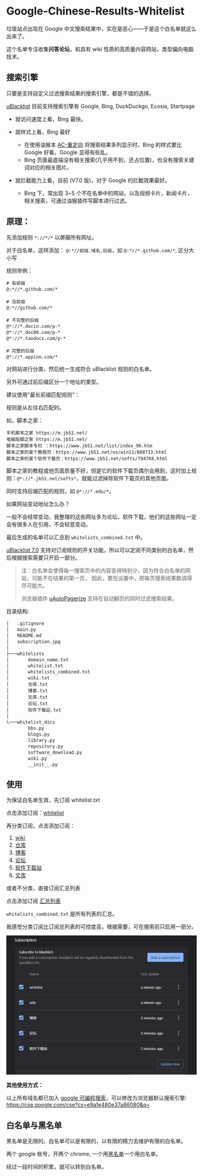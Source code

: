 # Google-Chinese-Results-Whitelist

垃圾站点出现在 Google 中文搜索结果中，实在是恶心——于是这个白名单就这么出来了。

这个名单专注收集<b>问答论坛</b>，和具有 wiki 性质的高质量内容网站，类型偏向电脑技术。 

## 搜索引擎

只要是支持自定义过滤搜索结果的搜索引擎，都是不错的选择。

<a href="https://github.com/iorate/uBlacklist" target="_blank">uBlacklist</a> 目前支持搜索引擎有 Google, Bing, DuckDuckgo, Ecosia, Startpage

* 就访问速度上看，Bing 最快。

* 就样式上看，Bing 最好
  * 在使用油猴本 <a href="https://www.ntaow.com/aboutscript.html" target="_blank">AC-重定向</a> 将搜索结果多列显示时，Bing 的样式要比 Google 好看，Google 显得有些乱。
  * Bing 页面最底端没有相关搜索(几乎用不到，还占位置)，也没有搜索关键词对应的相关图片。

* 就拦截能力上看，目前 (V7.0 版)，对于 Google 的拦截效果最好。
  * Bing 下，常出现 3~5 个不在名单中的网站，以及视频卡片，新闻卡片，相关搜索，可通过油猴插件写脚本进行过滤。


## 原理：

先添加规则 `*://*/*` 以屏蔽所有网址。

对于白名单，这样添加： `@:*//前缀.域名.后缀`，如 `@:*//*.github.com/*`, 区分大小写

规则举例：
```
# 有前缀
@:*//*.github.com/*

# 没前缀
@:*//github.com/*

# 不完整的后缀
@*://*.docin.com/p-*
@*://*.doc88.com/p-*
@*://*.taodocs.com/p-*

# 完整的后缀
@*://*.appinn.com/*
```

对网站进行分类，然后统一生成符合 uBlacklist 规则的白名单。

另外可通过前后缀区分一个地址的类型。

建议使用"最长前缀匹配规则"：

规则是从左往右匹配的。

如，脚本之家：

```
手机脚本之家 https://m.jb51.net/
电脑版脚之家 https://m.jb51.net/
脚本之家脚本专栏 ：https://www.jb51.net/list/index_96.htm
脚本之家的某个教程页：https://www.jb51.net/os/win11/808733.html
脚本之家的某个软件下载页：https://www.jb51.net/softs/794768.html
```

脚本之家的教程或他页面质量不好，但是它的软件下载页偶尔会用到，这时加上规则：`@*://*.jb51.net/softs*`，就能过滤掉除软件下载页的其他页面。

同时支持后缀匹配的规则，如 `@*://*.edu/*`。

如果网站变动地址怎么办？

一般不会经常变动，我整理的这些网址多为论坛，软件下载，他们的这些网址一定会有很多人在引用，不会轻意变动。

最后生成的名单可以汇总到 `whitelists_combined.txt` 中。

<a href="https://github.com/iorate/ublacklist/releases/tag/v7.0.0" target="_blank">uBlacklist 7.0</a> 支持对订阅规则的开关功能，所以可以定阅不同类别的白名单，然后根据搜索需要只开启一部分。

> 注：白名单会使得每一搜索页中的内容变得特别少，因为符合白名单的网站，可能不在结果的第一页，
> 因此，要在设置中，把每页搜索结果数调得尽可能大。
>
> 浏览器插件 <a href="https://chrome.google.com/webstore/detail/uautopagerize/kdplapeciagkkjoignnkfpbfkebcfbpb" target="_blank">uAutoPagerize</a> 支持在自动翻页的同时过滤搜索结果。

目录结构:

```
│   .gitignore
│   main.py
│   README.md
│   subscription.jpg
│
├───whitelists
│       domain_name.txt
│       whitelist.txt
│       whitelists_combined.txt
│       wiki.txt
│       仓库.txt
│       博客.txt
│       文库.txt
│       论坛.txt
│       软件下载站.txt
│
\───whitelist_dics
        bbs.py
        blogs.py
        library.py
        repository.py
        software_download.py
        wiki.py
        __init__.py
```

## 使用

为保证白名单生效，先订阅 whitelist.txt

点击添加订阅：<a href="https://iorate.github.io/ublacklist/subscribe?name=whitelist&url=https://raw.githubusercontent.com/bcaso/Google-Chinese-Results-Whitelist/main/whitelists/whitelist.txt">whitelist</a>

再分类订阅，点击添加订阅：

1. <a href="https://iorate.github.io/ublacklist/subscribe?name=wiki&url=https://raw.githubusercontent.com/bcaso/Google-Chinese-Results-Whitelist/main/whitelists/wiki.txt">wiki</a>
2. <a href="https://iorate.github.io/ublacklist/subscribe?name=仓库&url=https://raw.githubusercontent.com/bcaso/Google-Chinese-Results-Whitelist/main/whitelists/%E4%BB%93%E5%BA%93.txt">仓库</a>
3. <a href="https://iorate.github.io/ublacklist/subscribe?name=博客&url=https://raw.githubusercontent.com/bcaso/Google-Chinese-Results-Whitelist/main/whitelists/%E5%8D%9A%E5%AE%A2.txt">博客</a>
4. <a href="https://iorate.github.io/ublacklist/subscribe?name=论坛&url=https://raw.githubusercontent.com/bcaso/Google-Chinese-Results-Whitelist/main/whitelists/%E8%AE%BA%E5%9D%9B.txt">论坛</a>
5. <a href="https://iorate.github.io/ublacklist/subscribe?name=软件下载站&url=https://raw.githubusercontent.com/bcaso/Google-Chinese-Results-Whitelist/main/whitelists/%E8%BD%AF%E4%BB%B6%E4%B8%8B%E8%BD%BD%E7%AB%99.txt">软件下载站</a>
6. <a href="https://iorate.github.io/ublacklist/subscribe?name=文库&url=https://raw.githubusercontent.com/bcaso/Google-Chinese-Results-Whitelist/main/whitelists/%E6%96%87%E5%BA%93.txt">文库</a>

或者不分类，直接订阅汇总列表

点击添加订阅 <a href="https://iorate.github.io/ublacklist/subscribe?name=whitelists_combined&url=https://raw.githubusercontent.com/bcaso/Google-Chinese-Results-Whitelist/main/whitelists_combined.txt">汇总列表</a>

`whitelists_combined.txt` 是所有列表的汇总。

我感觉分类订阅比订阅总列表的可控度高，根据需要，可在搜索前只启用一部分。

<img src="subscription.jpg">

<b>其他使用方式：</b>

以上所有域名都已加入 <a href="https://cse.google.com">google 可编程搜索</a>，可以修改为浏览器默认搜索引擎: <a href="https://cse.google.com/cse?cx=e9a1e480e37a86080&q=">https://cse.google.com/cse?cx=e9a1e480e37a86080&q=</a>


## 白名单与黑名单

黑名单是无限的。白名单可以是有限的，以有限的精力去维护有限的白名单。

两个 google 帐号，开两个 chrome, 一个用<a href="https://github.com/cobaltdisco/Google-Chinese-Results-Blocklist" target="_blank">黑名单</a>一个用白名单。

经过一段时间的积累，就可以转到白名单。

